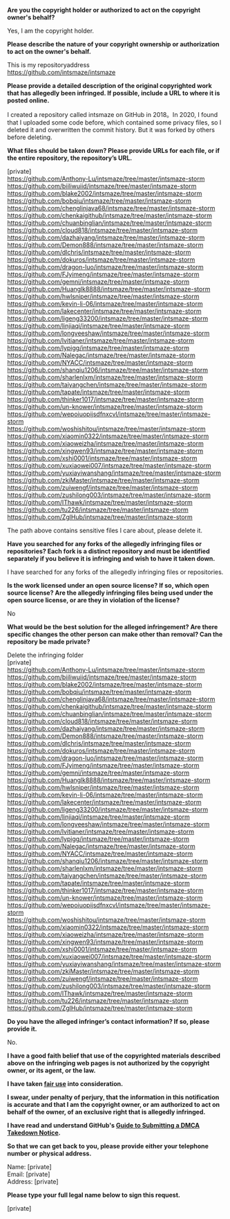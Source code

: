 **Are you the copyright holder or authorized to act on the copyright owner's behalf?**  
  
Yes, I am the copyright holder.  
  
**Please describe the nature of your copyright ownership or authorization to act on the owner's behalf.**  
  
This is my repositoryaddress  
https://github.com/intsmaze/intsmaze  
  
**Please provide a detailed description of the original copyrighted work that has allegedly been infringed. If possible, include a URL to where it is posted online.**  
  
I created a repository called intsmaze on GitHub in 2018。In 2020, I found that I uploaded some code before, which contained some privacy files, so I deleted it and overwritten the commit history. But it was forked by others before deleting.  
  
**What files should be taken down? Please provide URLs for each file, or if the entire repository, the repository’s URL.**  
  
[private]   
https://github.com/Anthony-Lu/intsmaze/tree/master/intsmaze-storm  
https://github.com/biiliwuiid/intsmaze/tree/master/intsmaze-storm  
https://github.com/blake2002/intsmaze/tree/master/intsmaze-storm  
https://github.com/bobqiu/intsmaze/tree/master/intsmaze-storm  
https://github.com/chenglinjava68/intsmaze/tree/master/intsmaze-storm  
https://github.com/chenkaigithub/intsmaze/tree/master/intsmaze-storm  
https://github.com/chuanbinglian/intsmaze/tree/master/intsmaze-storm  
https://github.com/cloud818/intsmaze/tree/master/intsmaze-storm  
https://github.com/dazhaiyang/intsmaze/tree/master/intsmaze-storm  
https://github.com/Demon888/intsmaze/tree/master/intsmaze-storm  
https://github.com/dlchris/intsmaze/tree/master/intsmaze-storm  
https://github.com/dokuros/intsmaze/tree/master/intsmaze-storm  
https://github.com/dragon-luo/intsmaze/tree/master/intsmaze-storm  
https://github.com/FJyimeng/intsmaze/tree/master/intsmaze-storm  
https://github.com/gemni/intsmaze/tree/master/intsmaze-storm  
https://github.com/Huanglk8888/intsmaze/tree/master/intsmaze-storm  
https://github.com/hwlsniper/intsmaze/tree/master/intsmaze-storm  
https://github.com/kevin-li-06/intsmaze/tree/master/intsmaze-storm  
https://github.com/lakecenter/intsmaze/tree/master/intsmaze-storm  
https://github.com/ligeng33200/intsmaze/tree/master/intsmaze-storm  
https://github.com/linjiaqi/intsmaze/tree/master/intsmaze-storm  
https://github.com/longveeshaw/intsmaze/tree/master/intsmaze-storm  
https://github.com/lvitianer/intsmaze/tree/master/intsmaze-storm  
https://github.com/lypigg/intsmaze/tree/master/intsmaze-storm  
https://github.com/Nalegac/intsmaze/tree/master/intsmaze-storm  
https://github.com/NYACC/intsmaze/tree/master/intsmaze-storm  
https://github.com/shanqiu1206/intsmaze/tree/master/intsmaze-storm  
https://github.com/sharlenlxm/intsmaze/tree/master/intsmaze-storm  
https://github.com/taiyangchen/intsmaze/tree/master/intsmaze-storm  
https://github.com/tapate/intsmaze/tree/master/intsmaze-storm  
https://github.com/thinker1017/intsmaze/tree/master/intsmaze-storm  
https://github.com/un-knower/intsmaze/tree/master/intsmaze-storm  
https://github.com/wepoiuopijsdfnxcvl/intsmaze/tree/master/intsmaze-storm  
https://github.com/woshishitou/intsmaze/tree/master/intsmaze-storm  
https://github.com/xiaomin0322/intsmaze/tree/master/intsmaze-storm  
https://github.com/xiaoweizha/intsmaze/tree/master/intsmaze-storm  
https://github.com/xingwen93/intsmaze/tree/master/intsmaze-storm  
https://github.com/xshi0001/intsmaze/tree/master/intsmaze-storm  
https://github.com/xuxiaowei007/intsmaze/tree/master/intsmaze-storm  
https://github.com/yuxiayiwanshang/intsmaze/tree/master/intsmaze-storm  
https://github.com/zkiMaster/intsmaze/tree/master/intsmaze-storm  
https://github.com/zuiwengf/intsmaze/tree/master/intsmaze-storm  
https://github.com/zushilong003/intsmaze/tree/master/intsmaze-storm  
https://github.com/IThawk/intsmaze/tree/master/intsmaze-storm  
https://github.com/tu226/intsmaze/tree/master/intsmaze-storm  
https://github.com/ZglHub/intsmaze/tree/master/intsmaze-storm  
  
The path above contains sensitive files I care about, please delete it.  
  
**Have you searched for any forks of the allegedly infringing files or repositories? Each fork is a distinct repository and must be identified separately if you believe it is infringing and wish to have it taken down.**  
  
I have searched for any forks of the allegedly infringing files or repositories.  
  
**Is the work licensed under an open source license? If so, which open source license? Are the allegedly infringing files being used under the open source license, or are they in violation of the license?**  
  
No  
  
**What would be the best solution for the alleged infringement? Are there specific changes the other person can make other than removal? Can the repository be made private?**  
  
Delete the infringing folder    
[private]    
https://github.com/Anthony-Lu/intsmaze/tree/master/intsmaze-storm  
https://github.com/biiliwuiid/intsmaze/tree/master/intsmaze-storm  
https://github.com/blake2002/intsmaze/tree/master/intsmaze-storm  
https://github.com/bobqiu/intsmaze/tree/master/intsmaze-storm  
https://github.com/chenglinjava68/intsmaze/tree/master/intsmaze-storm  
https://github.com/chenkaigithub/intsmaze/tree/master/intsmaze-storm  
https://github.com/chuanbinglian/intsmaze/tree/master/intsmaze-storm  
https://github.com/cloud818/intsmaze/tree/master/intsmaze-storm  
https://github.com/dazhaiyang/intsmaze/tree/master/intsmaze-storm  
https://github.com/Demon888/intsmaze/tree/master/intsmaze-storm  
https://github.com/dlchris/intsmaze/tree/master/intsmaze-storm  
https://github.com/dokuros/intsmaze/tree/master/intsmaze-storm  
https://github.com/dragon-luo/intsmaze/tree/master/intsmaze-storm  
https://github.com/FJyimeng/intsmaze/tree/master/intsmaze-storm  
https://github.com/gemni/intsmaze/tree/master/intsmaze-storm  
https://github.com/Huanglk8888/intsmaze/tree/master/intsmaze-storm  
https://github.com/hwlsniper/intsmaze/tree/master/intsmaze-storm  
https://github.com/kevin-li-06/intsmaze/tree/master/intsmaze-storm  
https://github.com/lakecenter/intsmaze/tree/master/intsmaze-storm  
https://github.com/ligeng33200/intsmaze/tree/master/intsmaze-storm  
https://github.com/linjiaqi/intsmaze/tree/master/intsmaze-storm  
https://github.com/longveeshaw/intsmaze/tree/master/intsmaze-storm  
https://github.com/lvitianer/intsmaze/tree/master/intsmaze-storm  
https://github.com/lypigg/intsmaze/tree/master/intsmaze-storm  
https://github.com/Nalegac/intsmaze/tree/master/intsmaze-storm  
https://github.com/NYACC/intsmaze/tree/master/intsmaze-storm  
https://github.com/shanqiu1206/intsmaze/tree/master/intsmaze-storm  
https://github.com/sharlenlxm/intsmaze/tree/master/intsmaze-storm  
https://github.com/taiyangchen/intsmaze/tree/master/intsmaze-storm  
https://github.com/tapate/intsmaze/tree/master/intsmaze-storm  
https://github.com/thinker1017/intsmaze/tree/master/intsmaze-storm  
https://github.com/un-knower/intsmaze/tree/master/intsmaze-storm  
https://github.com/wepoiuopijsdfnxcvl/intsmaze/tree/master/intsmaze-storm  
https://github.com/woshishitou/intsmaze/tree/master/intsmaze-storm  
https://github.com/xiaomin0322/intsmaze/tree/master/intsmaze-storm  
https://github.com/xiaoweizha/intsmaze/tree/master/intsmaze-storm  
https://github.com/xingwen93/intsmaze/tree/master/intsmaze-storm  
https://github.com/xshi0001/intsmaze/tree/master/intsmaze-storm  
https://github.com/xuxiaowei007/intsmaze/tree/master/intsmaze-storm  
https://github.com/yuxiayiwanshang/intsmaze/tree/master/intsmaze-storm  
https://github.com/zkiMaster/intsmaze/tree/master/intsmaze-storm  
https://github.com/zuiwengf/intsmaze/tree/master/intsmaze-storm  
https://github.com/zushilong003/intsmaze/tree/master/intsmaze-storm  
https://github.com/IThawk/intsmaze/tree/master/intsmaze-storm  
https://github.com/tu226/intsmaze/tree/master/intsmaze-storm  
https://github.com/ZglHub/intsmaze/tree/master/intsmaze-storm  
  
**Do you have the alleged infringer’s contact information? If so, please provide it.**  
  
No.  
  
**I have a good faith belief that use of the copyrighted materials described above on the infringing web pages is not authorized by the copyright owner, or its agent, or the law.**  
  
**I have taken <a href="https://www.lumendatabase.org/topics/22">fair use</a> into consideration.**  
  
**I swear, under penalty of perjury, that the information in this notification is accurate and that I am the copyright owner, or am authorized to act on behalf of the owner, of an exclusive right that is allegedly infringed.**  
  
**I have read and understand GitHub's <a href="https://help.github.com/articles/guide-to-submitting-a-dmca-takedown-notice/">Guide to Submitting a DMCA Takedown Notice</a>.**  
  
**So that we can get back to you, please provide either your telephone number or physical address.**  
  
Name: [private]   
Email: [private]     
Address: [private]   
  
**Please type your full legal name below to sign this request.**  
  
[private]  
